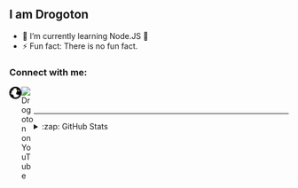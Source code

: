 ## I am Drogoton

- 🌱 I’m currently learning Node.JS 🤣
- ⚡ Fun fact: There is no fun fact.


### Connect with me:

[<img align="left" alt="dr.nwpixs.com" width="22px" src="https://raw.githubusercontent.com/iconic/open-iconic/master/svg/globe.svg" />][website]
[<img align="left" alt="Drogoton on YouTube" width="22px" src="https://cdn.jsdelivr.net/npm/simple-icons@v3/icons/youtube.svg" />][youtube]


<br />
<br />

---

<details>
  <summary>:zap: GitHub Stats</summary>

  <img align="left" alt="Drogoton's GitHub Stats" src="https://github-readme-stats.codestackr.vercel.app/api?username=Drogoton&show_icons=true&hide_border=true" />

</details>

[website]: http://dr.nwpixs.com
[youtube]: https://www.youtube.com/channel/UCz-zElbMg6wpUnqeT7uiz7A
